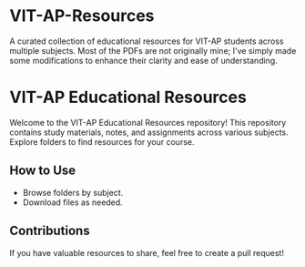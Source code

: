 # VIT-AP-Resources
A curated collection of educational resources for VIT-AP students across multiple subjects.
Most of the PDFs are not originally mine; I've simply made some modifications to enhance their clarity and ease of understanding.

# VIT-AP Educational Resources
Welcome to the VIT-AP Educational Resources repository! This repository contains study materials, notes, and assignments across various subjects. Explore folders to find resources for your course.

## How to Use
- Browse folders by subject.
- Download files as needed.

## Contributions
If you have valuable resources to share, feel free to create a pull request!
